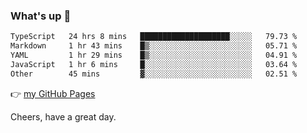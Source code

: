 ### What's up 👋

<!--START_SECTION:waka-->

```txt
TypeScript   24 hrs 8 mins   ████████████████████░░░░░   79.73 %
Markdown     1 hr 43 mins    █▒░░░░░░░░░░░░░░░░░░░░░░░   05.71 %
YAML         1 hr 29 mins    █▒░░░░░░░░░░░░░░░░░░░░░░░   04.91 %
JavaScript   1 hr 6 mins     █░░░░░░░░░░░░░░░░░░░░░░░░   03.64 %
Other        45 mins         ▓░░░░░░░░░░░░░░░░░░░░░░░░   02.51 %
```

<!--END_SECTION:waka-->

👉 [my GitHub Pages](https://ykzhukian.github.io)

Cheers, have a great day.

